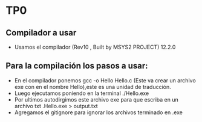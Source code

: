 
# TP0
## Compilador a usar
- Usamos el compilador (Rev10 , Built by MSYS2 PROJECT) 12.2.0

## Para la compilación los pasos a usar:
- En el compilador ponemos gcc -o Hello Hello.c (Este va crear un archivo exe con en el nombre Hello),este es una unidad de traducción.
- Luego ejecutamos poniendo en la terminal ./Hello.exe
- Por ultimos autodirgimos este archivo exe para que escriba en un archivo txt 
.Hello.exe > output.txt
- Agregamos el gitignore para ignorar los archivos terminado en .exe
